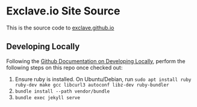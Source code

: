 Exclave.io Site Source
===================

This is the source code to [exclave.github.io](https://exclave.github.io)

Developing Locally
------------------

Following the [Github Documentation on Developing Locally](https://help.github.com/articles/setting-up-your-github-pages-site-locally-with-jekyll/), perform the following steps on this repo once checked out:

1. Ensure ruby is installed.  On Ubuntu/Debian, run `sudo apt install ruby ruby-dev make gcc libcurl3 autoconf libz-dev ruby-bundler`
1. `bundle install --path vendor/bundle`
1. `bundle exec jekyll serve`
